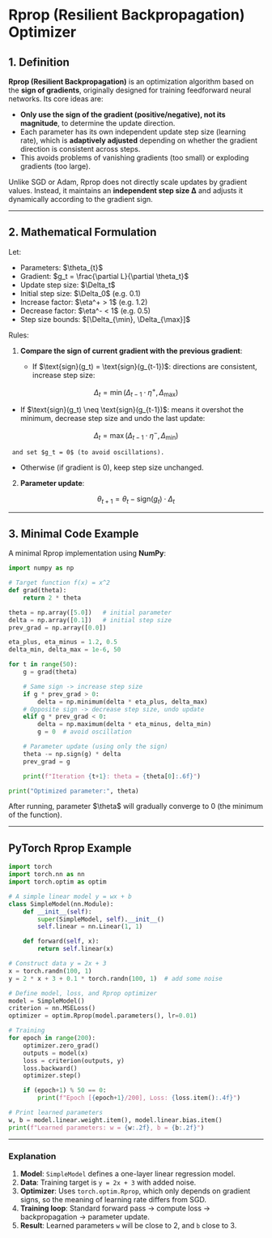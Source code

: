 # Rprop (Resilient Backpropagation) Optimizer

## 1. Definition

**Rprop (Resilient Backpropagation)** is an optimization algorithm based on the **sign of gradients**, originally designed for training feedforward neural networks.
Its core ideas are:

* **Only use the sign of the gradient (positive/negative), not its magnitude**, to determine the update direction.
* Each parameter has its own independent update step size (learning rate), which is **adaptively adjusted** depending on whether the gradient direction is consistent across steps.
* This avoids problems of vanishing gradients (too small) or exploding gradients (too large).

Unlike SGD or Adam, Rprop does not directly scale updates by gradient values. Instead, it maintains an **independent step size Δ** and adjusts it dynamically according to the gradient sign.

---

## 2. Mathematical Formulation

Let:

* Parameters: \$\theta\_{t}\$
* Gradient: \$g\_t = \frac{\partial L}{\partial \theta\_t}\$
* Update step size: \$\Delta\_t\$
* Initial step size: \$\Delta\_0\$ (e.g. 0.1)
* Increase factor: \$\eta^+ > 1\$ (e.g. 1.2)
* Decrease factor: \$\eta^- < 1\$ (e.g. 0.5)
* Step size bounds: $\[\Delta\_{\min}, \Delta\_{\max}]\$

Rules:

1. **Compare the sign of current gradient with the previous gradient**:

   * If \$\text{sign}(g\_t) = \text{sign}(g\_{t-1})\$: directions are consistent, increase step size:

$$
\Delta_t = \min(\Delta_{t-1} \cdot \eta^+, \Delta_{\max})
$$

* If \$\text{sign}(g\_t) \neq \text{sign}(g\_{t-1})\$: means it overshot the minimum, decrease step size and undo the last update:

$$
\Delta_t = \max(\Delta_{t-1} \cdot \eta^-, \Delta_{\min})
$$

```
 and set $g_t = 0$ (to avoid oscillations).  
```

* Otherwise (if gradient is 0), keep step size unchanged.

2. **Parameter update**:

$$
\theta_{t+1} = \theta_t - \text{sign}(g_t) \cdot \Delta_t
$$

---

## 3. Minimal Code Example

A minimal Rprop implementation using **NumPy**:

```python
import numpy as np

# Target function f(x) = x^2
def grad(theta):
    return 2 * theta

theta = np.array([5.0])   # initial parameter
delta = np.array([0.1])   # initial step size
prev_grad = np.array([0.0])

eta_plus, eta_minus = 1.2, 0.5
delta_min, delta_max = 1e-6, 50

for t in range(50):
    g = grad(theta)

    # Same sign -> increase step size
    if g * prev_grad > 0:
        delta = np.minimum(delta * eta_plus, delta_max)
    # Opposite sign -> decrease step size, undo update
    elif g * prev_grad < 0:
        delta = np.maximum(delta * eta_minus, delta_min)
        g = 0  # avoid oscillation

    # Parameter update (using only the sign)
    theta -= np.sign(g) * delta
    prev_grad = g

    print(f"Iteration {t+1}: theta = {theta[0]:.6f}")

print("Optimized parameter:", theta)
```

After running, parameter \$\theta\$ will gradually converge to 0 (the minimum of the function).

---

## PyTorch Rprop Example

```python
import torch
import torch.nn as nn
import torch.optim as optim

# A simple linear model y = wx + b
class SimpleModel(nn.Module):
    def __init__(self):
        super(SimpleModel, self).__init__()
        self.linear = nn.Linear(1, 1)

    def forward(self, x):
        return self.linear(x)

# Construct data y = 2x + 3
x = torch.randn(100, 1)
y = 2 * x + 3 + 0.1 * torch.randn(100, 1)  # add some noise

# Define model, loss, and Rprop optimizer
model = SimpleModel()
criterion = nn.MSELoss()
optimizer = optim.Rprop(model.parameters(), lr=0.01)

# Training
for epoch in range(200):
    optimizer.zero_grad()
    outputs = model(x)
    loss = criterion(outputs, y)
    loss.backward()
    optimizer.step()

    if (epoch+1) % 50 == 0:
        print(f"Epoch [{epoch+1}/200], Loss: {loss.item():.4f}")

# Print learned parameters
w, b = model.linear.weight.item(), model.linear.bias.item()
print(f"Learned parameters: w = {w:.2f}, b = {b:.2f}")
```

---

### Explanation

1. **Model**: `SimpleModel` defines a one-layer linear regression model.
2. **Data**: Training target is `y = 2x + 3` with added noise.
3. **Optimizer**: Uses `torch.optim.Rprop`, which only depends on gradient signs, so the meaning of learning rate differs from SGD.
4. **Training loop**: Standard forward pass → compute loss → backpropagation → parameter update.
5. **Result**: Learned parameters `w` will be close to 2, and `b` close to 3.


